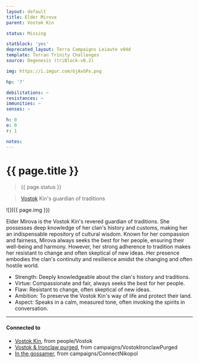 ```yaml
---
layout: default
title: Elder Mirova
parent: Vostok Kin

status: Missing

statblock: 'yes'
deprecated_layout: Terra Campaigns Leiaute v04d
template: Terran Trinity Challenges
source: Degenesis (triBlock-v0.2)

img: https://i.imgur.com/GjAvGPx.png

hp: '7'

debilitations: ~
resistances: ~
immunities: ~
senses: ~

h: 0
e: 0
r: 1

notes: 
---
```

# {{ page.title }}

> {{ page.status }}

> [Vostok](index.md) Kin's guardian of traditions

![]({{ page.img }})

Elder Mirova is the Vostok Kin's revered guardian of traditions. She possesses deep knowledge of her clan's history and customs, making her an indispensable repository of cultural wisdom. Known for her compassion and fairness, Mirova always seeks the best for her people, ensuring their well-being and harmony. However, her strong adherence to tradition makes her resistant to change and often skeptical of new ideas. Her presence embodies the clan's continuity and resilience amidst the changing and often hostile world.

- Strength: Deeply knowledgeable about the clan's history and traditions.
- Virtue: Compassionate and fair, always seeks the best for her people.
- Flaw: Resistant to change, often skeptical of new ideas.
- Ambition: To preserve the Vostok Kin's way of life and protect their land.
- Aspect: Speaks in a calm, measured tone, often invoking the spirits in conversation.

---
#### Connected to

<!-- QueryToSerialize: LIST without ID "["+ title + "](https://terra-campaigns.github.io/"+ regexreplace(file.path, ".md", "") + ")" + ", from " + regexreplace(file.folder, "degenesis/", "") FROM ([[]]) OR outgoing([[]]) WHERE file.name != this.file.name SORT file.folder DESC -->
<!-- SerializedQuery: LIST without ID "["+ title + "](https://terra-campaigns.github.io/"+ regexreplace(file.path, ".md", "") + ")" + ", from " + regexreplace(file.folder, "degenesis/", "") FROM ([[]]) OR outgoing([[]]) WHERE file.name != this.file.name SORT file.folder DESC -->
- [Vostok Kin](https://terra-campaigns.github.io/degenesis/people/Vostok/index), from people/Vostok
- [Vostok & Ironclaw purged](https://terra-campaigns.github.io/degenesis/campaigns/VostokIronclawPurged/index), from campaigns/VostokIronclawPurged
- [In the gossamer](https://terra-campaigns.github.io/degenesis/campaigns/ConnectNikopol/StationWork2), from campaigns/ConnectNikopol
<!-- SerializedQuery END -->

